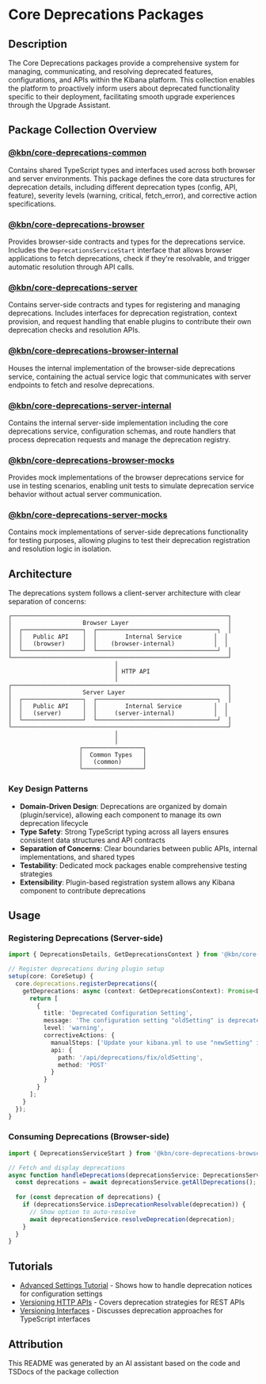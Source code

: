 # Core Deprecations Packages

## Description
The Core Deprecations packages provide a comprehensive system for managing, communicating, and resolving deprecated features, configurations, and APIs within the Kibana platform. This collection enables the platform to proactively inform users about deprecated functionality specific to their deployment, facilitating smooth upgrade experiences through the Upgrade Assistant.

## Package Collection Overview

### [@kbn/core-deprecations-common](./common)
Contains shared TypeScript types and interfaces used across both browser and server environments. This package defines the core data structures for deprecation details, including different deprecation types (config, API, feature), severity levels (warning, critical, fetch_error), and corrective action specifications.

### [@kbn/core-deprecations-browser](./browser)
Provides browser-side contracts and types for the deprecations service. Includes the `DeprecationsServiceStart` interface that allows browser applications to fetch deprecations, check if they're resolvable, and trigger automatic resolution through API calls.

### [@kbn/core-deprecations-server](./server)
Contains server-side contracts and types for registering and managing deprecations. Includes interfaces for deprecation registration, context provision, and request handling that enable plugins to contribute their own deprecation checks and resolution APIs.

### [@kbn/core-deprecations-browser-internal](./browser-internal)
Houses the internal implementation of the browser-side deprecations service, containing the actual service logic that communicates with server endpoints to fetch and resolve deprecations.

### [@kbn/core-deprecations-server-internal](./server-internal)
Contains the internal server-side implementation including the core deprecations service, configuration schemas, and route handlers that process deprecation requests and manage the deprecation registry.

### [@kbn/core-deprecations-browser-mocks](./browser-mocks)
Provides mock implementations of the browser deprecations service for use in testing scenarios, enabling unit tests to simulate deprecation service behavior without actual server communication.

### [@kbn/core-deprecations-server-mocks](./server-mocks)
Contains mock implementations of server-side deprecations functionality for testing purposes, allowing plugins to test their deprecation registration and resolution logic in isolation.

## Architecture

The deprecations system follows a client-server architecture with clear separation of concerns:

```
┌─────────────────────────────────────────────────────────────┐
│                    Browser Layer                            │
│  ┌─────────────────┐  ┌──────────────────────────────────┐  │
│  │   Public API    │  │        Internal Service         │  │
│  │   (browser)     │  │    (browser-internal)           │  │
│  └─────────────────┘  └──────────────────────────────────┘  │
└─────────────────────────────────────────────────────────────┘
                              │
                              │ HTTP API
                              │
┌─────────────────────────────────────────────────────────────┐
│                    Server Layer                             │
│  ┌─────────────────┐  ┌──────────────────────────────────┐  │
│  │   Public API    │  │        Internal Service         │  │
│  │   (server)      │  │     (server-internal)           │  │
│  └─────────────────┘  └──────────────────────────────────┘  │
└─────────────────────────────────────────────────────────────┘
                              │
                              │
                    ┌─────────────────┐
                    │  Common Types   │
                    │   (common)      │
                    └─────────────────┘
```

### Key Design Patterns

- **Domain-Driven Design**: Deprecations are organized by domain (plugin/service), allowing each component to manage its own deprecation lifecycle
- **Type Safety**: Strong TypeScript typing across all layers ensures consistent data structures and API contracts
- **Separation of Concerns**: Clear boundaries between public APIs, internal implementations, and shared types
- **Testability**: Dedicated mock packages enable comprehensive testing strategies
- **Extensibility**: Plugin-based registration system allows any Kibana component to contribute deprecations

## Usage

### Registering Deprecations (Server-side)
```typescript
import { DeprecationsDetails, GetDeprecationsContext } from '@kbn/core-deprecations-server';

// Register deprecations during plugin setup
setup(core: CoreSetup) {
  core.deprecations.registerDeprecations({
    getDeprecations: async (context: GetDeprecationsContext): Promise<DeprecationsDetails[]> => {
      return [
        {
          title: 'Deprecated Configuration Setting',
          message: 'The configuration setting "oldSetting" is deprecated and will be removed in the next major version.',
          level: 'warning',
          correctiveActions: {
            manualSteps: ['Update your kibana.yml to use "newSetting" instead'],
            api: {
              path: '/api/deprecations/fix/oldSetting',
              method: 'POST'
            }
          }
        }
      ];
    }
  });
}
```

### Consuming Deprecations (Browser-side)
```typescript
import { DeprecationsServiceStart } from '@kbn/core-deprecations-browser';

// Fetch and display deprecations
async function handleDeprecations(deprecationsService: DeprecationsServiceStart) {
  const deprecations = await deprecationsService.getAllDeprecations();
  
  for (const deprecation of deprecations) {
    if (deprecationsService.isDeprecationResolvable(deprecation)) {
      // Show option to auto-resolve
      await deprecationsService.resolveDeprecation(deprecation);
    }
  }
}
```

## Tutorials
- [Advanced Settings Tutorial](../../../../dev_docs/tutorials/advanced_settings.mdx) - Shows how to handle deprecation notices for configuration settings
- [Versioning HTTP APIs](../../../../dev_docs/tutorials/versioning_http_apis.mdx) - Covers deprecation strategies for REST APIs
- [Versioning Interfaces](../../../../dev_docs/tutorials/versioning_interfaces.mdx) - Discusses deprecation approaches for TypeScript interfaces

## Attribution
This README was generated by an AI assistant based on the code and TSDocs of the package collection
